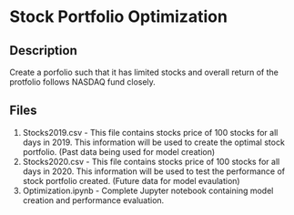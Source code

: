 # Stock Portfolio Optimization

## Description
Create a porfolio such that it has limited stocks and overall return of the protfolio follows NASDAQ fund closely.

## Files
1. Stocks2019.csv - This file contains stocks price of 100 stocks for all days in 2019. This information will be used to create the optimal stock portfolio. (Past data being used for model creation)
2. Stocks2020.csv - This file contains stocks price of 100 stocks for all days in 2020. This information will be used to test the performance of stock portfolio created. (Future data for model evaulation)
3. Optimization.ipynb - Complete Jupyter notebook containing model creation and performance evaluation.

